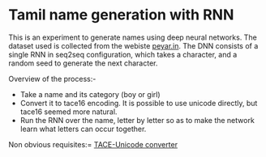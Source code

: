 # Tamil name generation with RNN

This is an experiment to generate names using deep neural networks. The dataset used is collected from the webiste [peyar.in](http://peyar.in). The DNN consists of a single RNN in seq2seq configuration, which takes a character, and a random seed to generate the next character. 

Overview of the process:-
- Take a name and its category (boy or girl)
- Convert it to tace16 encoding. It is possible to use unicode directly, but tace16 seemed more natural.
- Run the RNN over the name, letter by letter so as to make the network learn what letters can occur together. 



Non obvious requisites:=
[TACE-Unicode converter](https://github.com/vanangamudi/tace16-utf8-converter)
